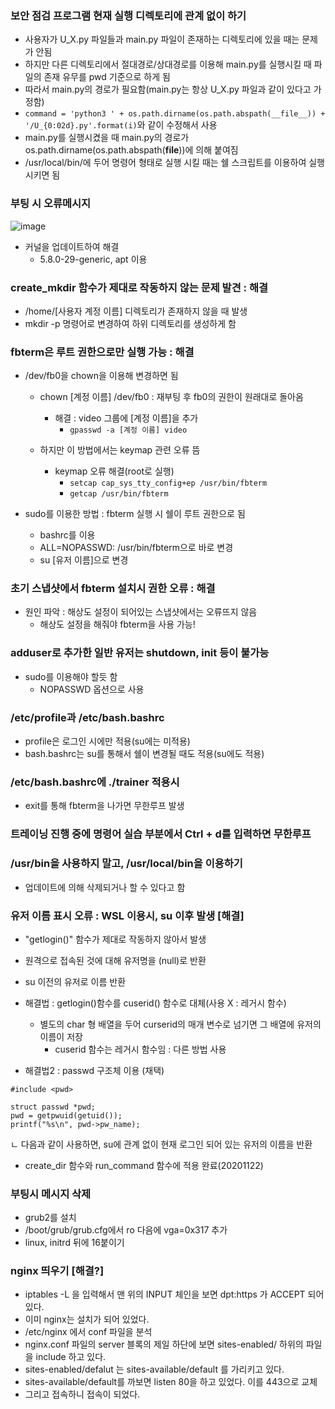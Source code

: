 ### 보안 점검 프로그램 현재 실행 디렉토리에 관계 없이 하기
- 사용자가 U_X.py 파일들과 main.py 파일이 존재하는 디렉토리에 있을 때는 문제가 안됨
- 하지만 다른 디렉토리에서 절대경로/상대경로를 이용해 main.py를 실행시킬 때 파일의 존재 유무를 pwd 기준으로 하게 됨
- 따라서 main.py의 경로가 필요함(main.py는 항상 U_X.py 파일과 같이 있다고 가정함)
- ```command = 'python3 ' + os.path.dirname(os.path.abspath(__file__)) + '/U_{0:02d}.py'.format(i)```와 같이 수정해서 사용
- main.py를 실행시켰을 때 main.py의 경로가 os.path.dirname(os.path.abspath(__file__))에 의해 붙여짐
- /usr/local/bin/에 두어 명령어 형태로 실행 시킬 때는 쉘 스크립트를 이용하여 실행시키면 됨

### 부팅 시 오류메시지 
![image](https://user-images.githubusercontent.com/67176669/100335410-50ed2800-3018-11eb-9f4d-9af3305140ed.png)
- 커널을 업데이트하여 해결
  - 5.8.0-29-generic, apt 이용

### create_mkdir 함수가 제대로 작동하지 않는 문제 발견 : 해결
- /home/[사용자 계정 이름] 디렉토리가 존재하지 않을 때 발생
- mkdir -p 명령어로 변경하여 하위 디렉토리를 생성하게 함

### fbterm은 루트 권한으로만 실행 가능 : 해결
- /dev/fb0을 chown을 이용해 변경하면 됨
  - chown [계정 이름] /dev/fb0 : 재부팅 후 fb0의 권한이 원래대로 돌아옴
    - 해결 : video 그룹에 [계정 이름]을 추가
      - ```gpasswd -a [계정 이름] video```
      
  - 하지만 이 방법에서는 keymap 관련 오류 뜸
    - keymap 오류 해결(root로 실행)
      - ```setcap cap_sys_tty_config+ep /usr/bin/fbterm```
      - ```getcap /usr/bin/fbterm```

- sudo를 이용한 방법 : fbterm 실행 시 쉘이 루트 권한으로 됨
  - bashrc를 이용
  - ALL=NOPASSWD: /usr/bin/fbterm으로 바로 변경
  - su [유저 이름]으로 변경
  
### 초기 스냅샷에서 fbterm 설치시 권한 오류 : 해결
- 원인 파악 : 해상도 설정이 되어있는 스냅샷에서는 오류뜨지 않음
  - 해상도 설정을 해줘야 fbterm을 사용 가능!

### adduser로 추가한 일반 유저는 shutdown, init 등이 불가능
- sudo를 이용해야 할듯 함
  - NOPASSWD 옵션으로 사용

### /etc/profile과 /etc/bash.bashrc
- profile은 로그인 시에만 적용(su에는 미적용)
- bash.bashrc는 su를 통해서 쉘이 변경될 때도 적용(su에도 적용)

### /etc/bash.bashrc에 ./trainer 적용시 
- exit를 통해 fbterm을 나가면 무한루프 발생

### 트레이닝 진행 중에 명령어 실습 부분에서 Ctrl + d를 입력하면 무한루프

### /usr/bin을 사용하지 말고, /usr/local/bin을 이용하기
- 업데이트에 의해 삭제되거나 할 수 있다고 함

### 유저 이름 표시 오류 : WSL 이용시, su 이후 발생 [해결]
- "getlogin()" 함수가 제대로 작동하지 않아서 발생
- 원격으로 접속된 것에 대해 유저명을 (null)로 반환
- su 이전의 유저로 이름 반환

- 해결법 : getlogin()함수를 cuserid() 함수로 대체(사용 X : 레거시 함수)
  - 별도의 char 형 배열을 두어 curserid의 매개 변수로 넘기면 그 배열에 유저의 이름이 저장
    - cuserid 함수는 레거시 함수임 : 다른 방법 사용
    
 - 해결법2 : passwd 구조체 이용 (채택)
 ```
 #include <pwd>
 
 struct passwd *pwd;
 pwd = getpwuid(getuid());
 printf("%s\n", pwd->pw_name);
 ```
 ㄴ 다음과 같이 사용하면, su에 관계 없이 현재 로그인 되어 있는 유저의 이름을 반환
 
 - create_dir 함수와 run_command 함수에 적용 완료(20201122)
  
### 부팅시 메시지 삭제
- grub2를 설치
- /boot/grub/grub.cfg에서 ro 다음에 vga=0x317 추가
- linux, initrd 뒤에 16붙이기 

### nginx 띄우기 [해결?]
- iptables -L 을 입력해서 맨 위의 INPUT 체인을 보면 dpt:https 가 ACCEPT 되어 있다.
- 이미 nginx는 설치가 되어 있었다.
- /etc/nginx 에서 conf 파일을 분석
- nginx.conf 파일의 server 블록의 제일 하단에 보면 sites-enabled/ 하위의 파일을 include 하고 있다.
- sites-enabled/defalut 는 sites-available/default 를 가리키고 있다.
- sites-available/default를 까보면 listen 80을 하고 있었다. 이를 443으로 교체
- 그리고 접속하니 접속이 되었다.
